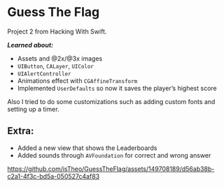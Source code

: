 # Guess The Flag

Project 2 from Hacking With Swift.

***Learned about:***
- Assets and @2x/@3x images
- `UIButton`, `CALayer`, `UIColor`
- `UIAlertController`
- Animations effect with `CGAffineTransform`
- Implemented `UserDefaults` so now it saves the player’s highest score

Also I tried to do some customizations such as adding custom fonts and setting up a timer.

## Extra:
- Added a new view that shows the Leaderboards
- Added sounds through `AVFoundation` for correct and wrong answer

https://github.com/isTheo/GuessTheFlag/assets/149708189/d56ab38b-c2a1-4f3c-bd5a-050527c4af83 
